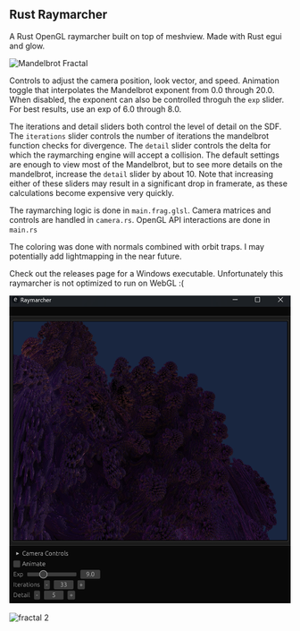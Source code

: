 ## Rust Raymarcher

A Rust OpenGL raymarcher built on top of meshview. Made with Rust egui and glow. 

![Mandelbrot Fractal](./img/fractal_img_1.png.png)

Controls to adjust the camera position, look vector, and speed. Animation toggle that interpolates the Mandelbrot exponent from 0.0 through 20.0. When disabled, the exponent can also be controlled throguh the `exp` slider. For best results, use an exp of 6.0 through 8.0.

The iterations and detail sliders both control the level of detail on the SDF. The `iterations` slider controls the number of iterations the mandelbrot function checks for divergence. The `detail` slider controls the delta for which the raymarching engine will accept a collision. The default settings are enough to view most of the Mandelbrot, but to see more details on the mandelbrot, increase the `detail` slider by about 10. Note that increasing either of these sliders may result in a significant drop in framerate, as these calculations become expensive very quickly.

The raymarching logic is done in `main.frag.glsl`. Camera matrices and controls are handled in `camera.rs`. OpenGL API interactions are done in `main.rs`

The coloring was done with normals combined with orbit traps. I may potentially add lightmapping in the near future.

Check out the releases page for a Windows executable. Unfortunately this raymarcher is not optimized to run on WebGL :(

![fractal 1](./img/fractal_img_2.png)


![fractal 2](./img/mandelbrot_fractal.png)
